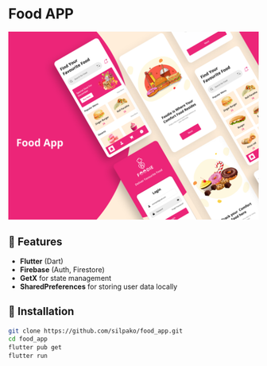 # Food APP
![image alt](https://github.com/silpako/food_app/blob/a4e1908d965ccad38ce57b31050090d326b9f870/foodapp.png)
## 🚀 Features
- **Flutter** (Dart)
- **Firebase** (Auth, Firestore)
- **GetX** for state management
- **SharedPreferences** for storing user data locally


## 📱 Installation

```bash
git clone https://github.com/silpako/food_app.git
cd food_app
flutter pub get
flutter run


